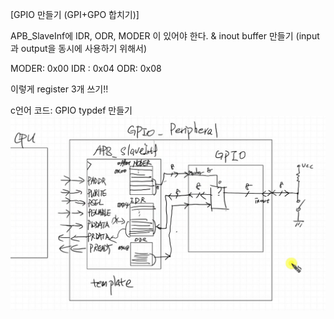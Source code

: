 [GPIO 만들기 (GPI+GPO 합치기)]

APB_SlaveInf에 IDR, ODR, MODER 이 있어야 한다.
& inout buffer 만들기 (input과 output을 동시에 사용하기 위해서)

MODER: 0x00
IDR : 0x04
ODR: 0x08

이렇게 register 3개 쓰기!!


c언어 코드: GPIO typdef 만들기
![](img.png)

